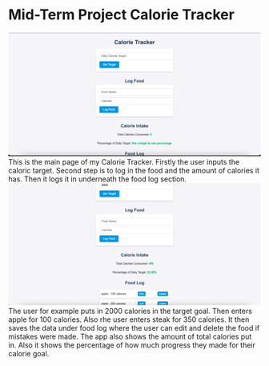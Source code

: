 # Mid-Term Project Calorie Tracker
![Main Page](Calories_Tracker.png)
This is the main page of my Calorie Tracker.
Firstly the user inputs the caloric target.
Second step is to log in the food and the amount of calories it has.
Then it logs it in underneath the food log section.
![Calorie_Tracker_Example](Calorie_Tracker_Example.png)
The user for example puts in 2000 calories in the target goal.
Then enters apple for 100 calories.
Also rhe user enters steak for 350 calories.
It then saves the data under food log where the user can edit and delete the food if mistakes were made.
The app also shows the amount of total calories put in.
Also it shows the percentage of how much progress they made for their calorie goal.
